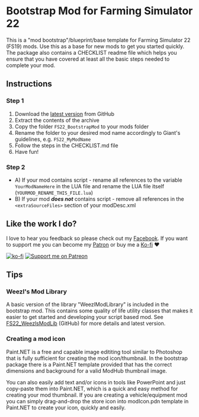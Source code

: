 # Bootstrap Mod for Farming Simulator 22

This is a "mod bootstrap"/blueprint/base template for Farming Simulator 22 (FS19) mods. Use this as a base for new mods to get you started quickly. The package also contains a CHECKLIST readme file which helps you ensure that you have covered at least all the basic steps needed to complete your mod. 

## Instructions

### Step 1
1. Download the [latest version](https://github.com/w33zl/FS22_BootstrapMod/releases/latest) from GitHub
2. Extract the contents of the archive
3. Copy the folder `FS22_BootstrapMod` to your mods folder
4. Rename the folder to your desired mod name accordingly to Giant's guidelines, e.g. `FS22_MyModName`
5. Follow the steps in the CHECKLIST.md file 
6. Have fun!

### Step 2
* A) If your mod contains script - rename all references to the variable `YourModNameHere` in the LUA file and rename the LUA file itself (`YOURMOD_RENAME_THIS_FILE.lua`)
* B) If your mod ***does not*** contains script - remove all references in the `<extraSourceFiles>` section of your modDesc.xml


## Like the work I do?
I love to hear you feedback so please check out my [Facebook](https://www.facebook.com/w33zl). If you want to support me you can become my [Patron](https://www.patreon.com/wzlmodding) or buy me a [Ko-fi](https://ko-fi.com/w33zl) :heart:

[![ko-fi](https://ko-fi.com/img/githubbutton_sm.svg)](https://ko-fi.com/X8X0BB65P) [![Support me on Patreon](https://img.shields.io/endpoint.svg?url=https%3A%2F%2Fshieldsio-patreon.vercel.app%2Fapi%3Fusername%3Dwzlmodding%3F%26type%3Dpatrons&style=for-the-badge)](https://patreon.com/wzlmodding?)

## Tips

### Weezl's Mod Library
A basic version of the library "WeezlModLibrary" is included in the bootstrap mod. This contains some quality of life utility classes that makes it easier to get started and developing your script based mod. See [FS22_WeezlsModLib](https://github.com/w33zl/FS22_WeezlsModLib) (GitHub) for more details and latest version.

### Creating a mod icon
Paint.NET is a free and capable image edititing tool similar to Photoshop that is fully sufficient for creating the mod icon/thumbnail. In the bootstrap package there is a Paint.NET template provided that has the correct dimensions and background for a valid ModHub thumbnail image.

You can also easily add text and/or icons in tools like PowerPoint and just copy-paste them into Paint.NET, which is a quick and easy method for creating your mod thumbnail. If you are creating a vehicle/equipment mod you can simply drag-and-drop the store icon into modIcon.pdn template in Paint.NET to create your icon, quickly and easily.




